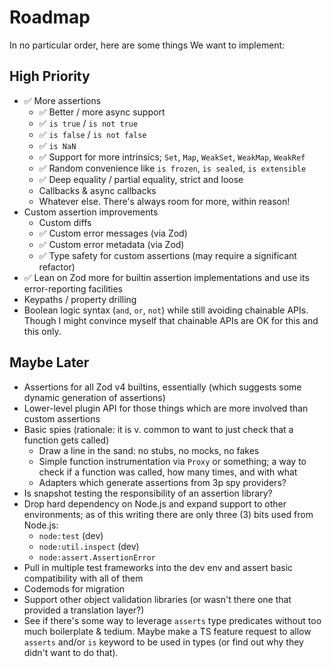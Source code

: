 # Roadmap

In no particular order, here are some things We want to implement:

## High Priority

- ✅ More assertions
  - ✅ Better / more async support
  - ✅ `is true` / `is not true`
  - ✅ `is false` / `is not false`
  - ✅ `is NaN`
  - ✅ Support for more intrinsics; `Set`, `Map`, `WeakSet`, `WeakMap`, `WeakRef`
  - ✅ Random convenience like `is frozen`, `is sealed`, `is extensible`
  - ✅ Deep equality / partial equality, strict and loose
  - Callbacks & async callbacks
  - Whatever else. There's always room for more, within reason!
- Custom assertion improvements
  - Custom diffs
  - ✅ Custom error messages (via Zod)
  - ✅ Custom error metadata (via Zod)
  - ✅ Type safety for custom assertions (may require a significant refactor)
- ✅ Lean on Zod more for builtin assertion implementations and use its error-reporting facilities
- Keypaths / property drilling
- Boolean logic syntax (`and`, `or`, `not`) while still avoiding chainable APIs. Though I might convince myself that chainable APIs are OK for this and this only.

## Maybe Later

- Assertions for all Zod v4 builtins, essentially (which suggests some dynamic generation of assertions)
- Lower-level plugin API for those things which are more involved than custom assertions
- Basic spies (rationale: it is v. common to want to just check that a function gets called)
  - Draw a line in the sand: no stubs, no mocks, no fakes
  - Simple function instrumentation via `Proxy` or something; a way to check if a function was called, how many times, and with what
  - Adapters which generate assertions from 3p spy providers?
- Is snapshot testing the responsibility of an assertion library?
- Drop hard dependency on Node.js and expand support to other environments; as of this writing there are only three (3) bits used from Node.js:
  - `node:test` (dev)
  - `node:util.inspect` (dev)
  - `node:assert.AssertionError`
- Pull in multiple test frameworks into the dev env and assert basic compatibility with all of them
- Codemods for migration
- Support other object validation libraries (or wasn't there one that provided a translation layer?)
- See if there's some way to leverage `asserts` type predicates without too much boilerplate & tedium. Maybe make a TS feature request to allow `asserts` and/or `is` keyword to be used in types (or find out why they didn't want to do that).
